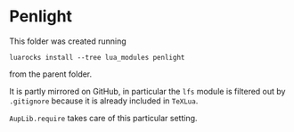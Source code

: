 # Penlight

This folder was created running
```
luarocks install --tree lua_modules penlight
```
from the parent folder.

It is partly mirrored on GitHub, in particular the `lfs` module is filtered out by `.gitignore` because it is already included in `TeXLua`.

`AupLib.require` takes care of this particular setting.
